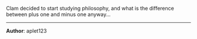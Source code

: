 Clam decided to start studying philosophy, and what is the difference between plus one and minus one anyway...

---
**Author**: aplet123